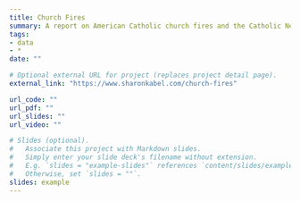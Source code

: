 ```yaml
---
title: Church Fires
summary: A report on American Catholic church fires and the Catholic News Archive
tags:
- data
- *
date: ""

# Optional external URL for project (replaces project detail page).
external_link: "https://www.sharonkabel.com/church-fires"

url_code: ""
url_pdf: ""
url_slides: ""
url_video: ""

# Slides (optional).
#   Associate this project with Markdown slides.
#   Simply enter your slide deck's filename without extension.
#   E.g. `slides = "example-slides"` references `content/slides/example-slides.md`.
#   Otherwise, set `slides = ""`.
slides: example
---
```



